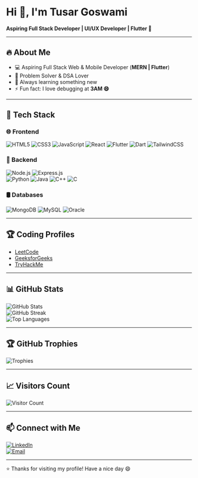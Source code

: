 # Hi 👋, I'm Tusar Goswami  
**Aspiring Full Stack Developer | UI/UX Developer | Flutter 🚀**

---

## 🔥 About Me
- 💻 Aspiring Full Stack Web & Mobile Developer (**MERN | Flutter**)  
- 🎯 Problem Solver & DSA Lover  
- 🌱 Always learning something new   
- ⚡ Fun fact: I love debugging at **3AM 😄**

---

## 🚀 Tech Stack

### 🌐 Frontend
![HTML5](https://img.shields.io/badge/-HTML5-E34F26?style=flat&logo=html5&logoColor=fff) 
![CSS3](https://img.shields.io/badge/-CSS3-1572B6?style=flat&logo=css3&logoColor=fff) 
![JavaScript](https://img.shields.io/badge/-JavaScript-F7DF1E?style=flat&logo=javascript&logoColor=000) 
![React](https://img.shields.io/badge/-React-61DAFB?style=flat&logo=react&logoColor=000) 
![Flutter](https://img.shields.io/badge/-Flutter-02569B?style=flat&logo=flutter&logoColor=fff) 
![Dart](https://img.shields.io/badge/-Dart-0175C2?style=flat&logo=dart&logoColor=fff) 
![TailwindCSS](https://img.shields.io/badge/-TailwindCSS-06B6D4?style=flat&logo=tailwindcss&logoColor=fff)  

### 🔧 Backend
![Node.js](https://img.shields.io/badge/-Node.js-339933?style=flat&logo=node.js&logoColor=fff) 
![Express.js](https://img.shields.io/badge/-Express.js-000000?style=flat&logo=express&logoColor=fff)  
![Python](https://img.shields.io/badge/-Python-3776AB?style=flat&logo=python&logoColor=fff) 
![Java](https://img.shields.io/badge/-Java-007396?style=flat&logo=java&logoColor=fff) 
![C++](https://img.shields.io/badge/-C++-00599C?style=flat&logo=cplusplus&logoColor=fff) 
![C](https://img.shields.io/badge/-C-A8B9CC?style=flat&logo=c&logoColor=000)  

### 🛢️ Databases
![MongoDB](https://img.shields.io/badge/-MongoDB-47A248?style=flat&logo=mongodb&logoColor=fff) 
![MySQL](https://img.shields.io/badge/-MySQL-4479A1?style=flat&logo=mysql&logoColor=fff) 
![Oracle](https://img.shields.io/badge/-Oracle-F80000?style=flat&logo=oracle&logoColor=fff)  

---

## 🏆 Coding Profiles
- [LeetCode](https://leetcode.com/)  
- [GeeksforGeeks](https://www.geeksforgeeks.org/)  
- [TryHackMe](https://tryhackme.com/)  

---

## 📊 GitHub Stats
![GitHub Stats](https://github-readme-stats.vercel.app/api?username=Tusar2004&show_icons=true&theme=tokyonight)  
![GitHub Streak](https://github-readme-streak-stats.herokuapp.com/?user=Tusar2004&theme=tokyonight)  
![Top Languages](https://github-readme-stats.vercel.app/api/top-langs/?username=Tusar2004&layout=compact&theme=tokyonight)  

---

## 🏆 GitHub Trophies
![Trophies](https://github-profile-trophy.vercel.app/?username=Tusar2004&theme=tokyonight&no-frame=true&margin-w=5)

---

## 📈 Visitors Count
![Visitor Count](https://komarev.com/ghpvc/?username=Tusar2004&style=flat&color=blue)

---

## 📫 Connect with Me
[![LinkedIn](https://img.shields.io/badge/-LinkedIn-0A66C2?style=flat&logo=linkedin&logoColor=fff)](https://www.linkedin.com/)  
[![Email](https://img.shields.io/badge/-Email-D14836?style=flat&logo=gmail&logoColor=fff)](mailto:tusarg937@gmail.com)  

---

⭐ Thanks for visiting my profile! Have a nice day 😄
